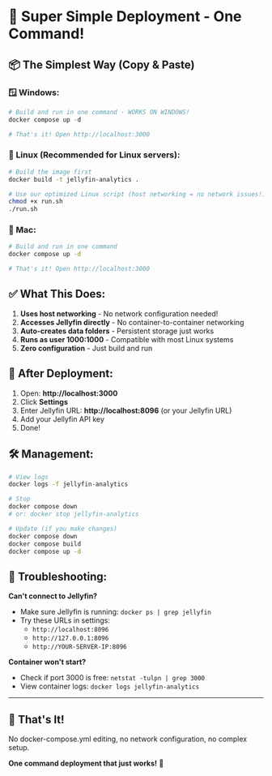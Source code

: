 # 🚀 Super Simple Deployment - One Command!

## 📦 The Simplest Way (Copy & Paste)

### 🪟 Windows:

```powershell
# Build and run in one command - WORKS ON WINDOWS!
docker compose up -d

# That's it! Open http://localhost:3000
```

### 🐧 Linux (Recommended for Linux servers):

```bash
# Build the image first
docker build -t jellyfin-analytics .

# Use our optimized Linux script (host networking = no network issues!)
chmod +x run.sh
./run.sh
```

### 🍎 Mac:

```bash
# Build and run in one command
docker compose up -d

# That's it! Open http://localhost:3000
```

## ✅ What This Does:

1. **Uses host networking** - No network configuration needed!
2. **Accesses Jellyfin directly** - No container-to-container networking
3. **Auto-creates data folders** - Persistent storage just works
4. **Runs as user 1000:1000** - Compatible with most Linux systems
5. **Zero configuration** - Just build and run

## 🎯 After Deployment:

1. Open: **http://localhost:3000**
2. Click **Settings**
3. Enter Jellyfin URL: **http://localhost:8096** (or your Jellyfin URL)
4. Add your Jellyfin API key
5. Done!

## 🛠 Management:

```bash
# View logs
docker logs -f jellyfin-analytics

# Stop
docker compose down
# or: docker stop jellyfin-analytics

# Update (if you make changes)
docker compose down
docker compose build
docker compose up -d
```

## 🔧 Troubleshooting:

**Can't connect to Jellyfin?**

- Make sure Jellyfin is running: `docker ps | grep jellyfin`
- Try these URLs in settings:
  - `http://localhost:8096`
  - `http://127.0.0.1:8096`
  - `http://YOUR-SERVER-IP:8096`

**Container won't start?**

- Check if port 3000 is free: `netstat -tulpn | grep 3000`
- View container logs: `docker logs jellyfin-analytics`

---

## 🎊 That's It!

No docker-compose.yml editing, no network configuration, no complex setup.

**One command deployment that just works!** 🚀
